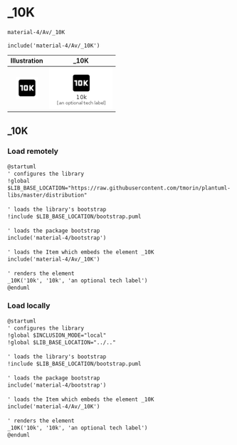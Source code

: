 # _10K


```text
material-4/Av/_10K
```

```text
include('material-4/Av/_10K')
```



| Illustration | _10K |
| :---: | :---: |
| ![illustration for Illustration](../../material-4/Av/_10K.png) | ![illustration for _10K](../../material-4/Av/_10K.Local.png) |




## _10K

### Load remotely
```plantuml
@startuml
' configures the library
!global $LIB_BASE_LOCATION="https://raw.githubusercontent.com/tmorin/plantuml-libs/master/distribution"

' loads the library's bootstrap
!include $LIB_BASE_LOCATION/bootstrap.puml

' loads the package bootstrap
include('material-4/bootstrap')

' loads the Item which embeds the element _10K
include('material-4/Av/_10K')

' renders the element
_10K('10k', '10k', 'an optional tech label')
@enduml
```

### Load locally
```plantuml
@startuml
' configures the library
!global $INCLUSION_MODE="local"
!global $LIB_BASE_LOCATION="../.."

' loads the library's bootstrap
!include $LIB_BASE_LOCATION/bootstrap.puml

' loads the package bootstrap
include('material-4/bootstrap')

' loads the Item which embeds the element _10K
include('material-4/Av/_10K')

' renders the element
_10K('10k', '10k', 'an optional tech label')
@enduml
```

